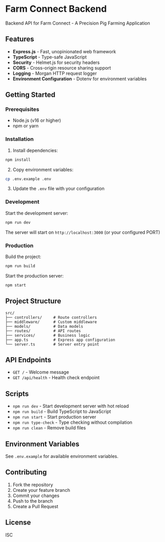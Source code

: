 # Farm Connect Backend

Backend API for Farm Connect - A Precision Pig Farming Application

## Features

- **Express.js** - Fast, unopinionated web framework
- **TypeScript** - Type-safe JavaScript
- **Security** - Helmet.js for security headers
- **CORS** - Cross-origin resource sharing support
- **Logging** - Morgan HTTP request logger
- **Environment Configuration** - Dotenv for environment variables

## Getting Started

### Prerequisites

- Node.js (v16 or higher)
- npm or yarn

### Installation

1. Install dependencies:

```bash
npm install
```

2. Copy environment variables:

```bash
cp .env.example .env
```

3. Update the `.env` file with your configuration

### Development

Start the development server:

```bash
npm run dev
```

The server will start on `http://localhost:3000` (or your configured PORT)

### Production

Build the project:

```bash
npm run build
```

Start the production server:

```bash
npm start
```

## Project Structure

```
src/
├── controllers/     # Route controllers
├── middleware/      # Custom middleware
├── models/          # Data models
├── routes/          # API routes
├── services/        # Business logic
├── app.ts           # Express app configuration
└── server.ts        # Server entry point
```

## API Endpoints

- `GET /` - Welcome message
- `GET /api/health` - Health check endpoint

## Scripts

- `npm run dev` - Start development server with hot reload
- `npm run build` - Build TypeScript to JavaScript
- `npm run start` - Start production server
- `npm run type-check` - Type checking without compilation
- `npm run clean` - Remove build files

## Environment Variables

See `.env.example` for available environment variables.

## Contributing

1. Fork the repository
2. Create your feature branch
3. Commit your changes
4. Push to the branch
5. Create a Pull Request

## License

ISC

